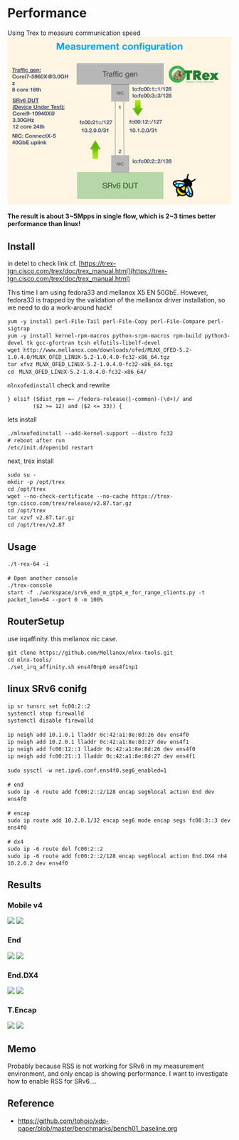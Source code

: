# Performance

Using Trex to measure communication speed
![](../images/measurement_topology.png)

**The result is about 3~5Mpps in single flow, which is 2~3 times better performance than linux!**

## Install
in detel to check link
cf. [https://trex-tgn.cisco.com/trex/doc/trex_manual.html](https://trex-tgn.cisco.com/trex/doc/trex_manual.html)

This time I am using fedora33 and mellanox X5 EN 50GbE.
However, fedora33 is trapped by the validation of the mellanox driver installation, so we need to do a work-around hack!

```
yum -y install perl-File-Tail perl-File-Copy perl-File-Compare perl-sigtrap
yum -y install kernel-rpm-macros python-srpm-macros rpm-build python3-devel tk gcc-gfortran tcsh elfutils-libelf-devel
wget http://www.mellanox.com/downloads/ofed/MLNX_OFED-5.2-1.0.4.0/MLNX_OFED_LINUX-5.2-1.0.4.0-fc32-x86_64.tgz
tar xfvz MLNX_OFED_LINUX-5.2-1.0.4.0-fc32-x86_64.tgz
cd　MLNX_OFED_LINUX-5.2-1.0.4.0-fc32-x86_64/
```

`mlnxofedinstall` check and rewrite

```
} elsif ($dist_rpm =~ /fedora-release(|-common)-(\d+)/ and
        ($2 >= 12) and ($2 <= 33)) {
```

lets install
```
./mlnxofedinstall --add-kernel-support --distro fc32
# reboot after run
/etc/init.d/openibd restart
```

next, trex install
```
sudo su -
mkdir -p /opt/trex
cd /opt/trex
wget --no-check-certificate --no-cache https://trex-tgn.cisco.com/trex/release/v2.87.tar.gz
cd /opt/trex
tar xzvf v2.87.tar.gz
cd /opt/trex/v2.87
```

## Usage
```
./t-rex-64 -i

# Open another console
./trex-console
start -f ./workspace/srv6_end_m_gtp4_e_for_range_clients.py -t packet_len=64 --port 0 -m 100%
```

## RouterSetup
use irqaffinity. this mellanox nic case.

```
git clone https://github.com/Mellanox/mlnx-tools.git
cd mlnx-tools/
./set_irq_affinity.sh ens4f0np0 ens4f1np1
```

## linux SRv6 conifg
```
ip sr tunsrc set fc00:2::2
systemctl stop firewalld
systemctl disable firewalld

ip neigh add 10.1.0.1 lladdr 0c:42:a1:8e:8d:26 dev ens4f0
ip neigh add 10.2.0.1 lladdr 0c:42:a1:8e:8d:27 dev ens4f1
ip neigh add fc00:12::1 lladdr 0c:42:a1:8e:8d:26 dev ens4f0
ip neigh add fc00:21::1 lladdr 0c:42:a1:8e:8d:27 dev ens4f1

sudo sysctl -w net.ipv6.conf.ens4f0.seg6_enabled=1

# end
sudo ip -6 route add fc00:2::2/128 encap seg6local action End dev ens4f0

# encap
sudo ip route add 10.2.0.1/32 encap seg6 mode encap segs fc00:3::3 dev ens4f0

# dx4
sudo ip -6 route del fc00:2::2
sudo ip -6 route add fc00:2::2/128 encap seg6local action End.DX4 nh4 10.2.0.2 dev ens4f0
```

## Results
### Mobile v4
![](./images/mobile_v4_single_flow.png)
![](./images/mobile_v4_multi_flow.png)

### End
![](./images/end_single_flow.png)
![](./images/end_multi_flow.png)

### End.DX4
![](./images/dx4_singleflow.png)
![](./images/dx4_multiflow.png)

### T.Encap
![](./images/encap_singleflow.png)
![](./images/encap_multiflow.png)


## Memo
Probably because RSS is not working for SRv6 in my measurement environment, and only encap is showing performance.
I want to investigate how to enable RSS for SRv6....

## Reference
* https://github.com/tohojo/xdp-paper/blob/master/benchmarks/bench01_baseline.org

